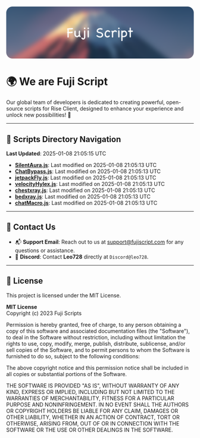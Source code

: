 ![Banner](.github/b.webp)

# 🌍 **We are Fuji Script**

Our global team of developers is dedicated to creating powerful, open-source scripts for Rise Client, designed to enhance your experience and unlock new possibilities! 🌟

---
<!-- SCRIPTS_NAVIGATION_START -->
## 📂 **Scripts Directory Navigation**

**Last Updated**: 2025-01-08 21:05:15 UTC

- **[SilentAura.js](scripts/SilentAura.js)**: Last modified on 2025-01-08 21:05:13 UTC
- **[ChatBypass.js](scripts/ChatBypass.js)**: Last modified on 2025-01-08 21:05:13 UTC
- **[jetpackFly.js](scripts/jetpackFly.js)**: Last modified on 2025-01-08 21:05:13 UTC
- **[velocityHylex.js](scripts/velocityHylex.js)**: Last modified on 2025-01-08 21:05:13 UTC
- **[chestxray.js](scripts/chestxray.js)**: Last modified on 2025-01-08 21:05:13 UTC
- **[bedxray.js](scripts/bedxray.js)**: Last modified on 2025-01-08 21:05:13 UTC
- **[chatMacro.js](scripts/chatMacro.js)**: Last modified on 2025-01-08 21:05:13 UTC

<!-- SCRIPTS_NAVIGATION_END -->

---

## 💬 **Contact Us**  
- 📬 **Support Email**: Reach out to us at [support@fujiscript.com](mailto:support@fujiscript.com) for any questions or assistance.  
- 💬 **Discord**: Contact **Leo728** directly at `Discord@leo728`.

---

## 📜 **License**

This project is licensed under the MIT License.  

**MIT License**  
Copyright (c) 2023 Fuji Scripts  

Permission is hereby granted, free of charge, to any person obtaining a copy of this software and associated documentation files (the "Software"), to deal in the Software without restriction, including without limitation the rights to use, copy, modify, merge, publish, distribute, sublicense, and/or sell copies of the Software, and to permit persons to whom the Software is furnished to do so, subject to the following conditions:  

The above copyright notice and this permission notice shall be included in all copies or substantial portions of the Software.  

THE SOFTWARE IS PROVIDED "AS IS", WITHOUT WARRANTY OF ANY KIND, EXPRESS OR IMPLIED, INCLUDING BUT NOT LIMITED TO THE WARRANTIES OF MERCHANTABILITY, FITNESS FOR A PARTICULAR PURPOSE AND NONINFRINGEMENT. IN NO EVENT SHALL THE AUTHORS OR COPYRIGHT HOLDERS BE LIABLE FOR ANY CLAIM, DAMAGES OR OTHER LIABILITY, WHETHER IN AN ACTION OF CONTRACT, TORT OR OTHERWISE, ARISING FROM, OUT OF OR IN CONNECTION WITH THE SOFTWARE OR THE USE OR OTHER DEALINGS IN THE SOFTWARE.  

